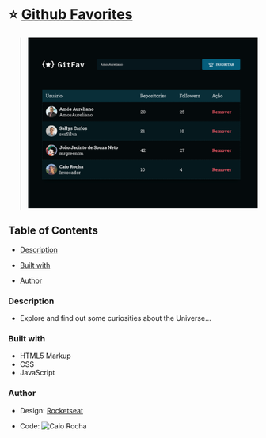 # ⭐ [Github Favorites](https://github-favorites-nu-ten.vercel.app/)

> <img src="./design/template.png" width="550" />


## Table of Contents

  - [Description](#description)

  - [Built with](#built-with)

  - [Author](#author)


### Description

- Explore and find out some curiosities about the Universe...


### Built with

- HTML5 Markup
- CSS
- JavaScript

### Author

- Design: [Rocketseat](https://www.rocketseat.com.br/)

- Code: ![Caio Rocha](https://github.com/caiowrocha)
